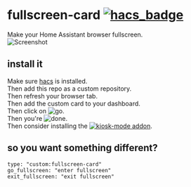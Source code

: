 # fullscreen-card [![hacs_badge](https://img.shields.io/badge/custom%20repo%20on-hacs-%2303a9f4.svg?style=flat-square)](https://hacs.xyz/)
Make your Home Assistant browser fullscreen.  
![Screenshot](/fscreen.png)  
## install it
Make sure [hacs](https://hacs.xyz/) is installed.  
Then add this repo as a custom repository.  
Then refresh your browser tab.  
Then add the custom card to your dashboard.  
Then click on ![go](https://img.shields.io/badge/-Go-%23888888.svg?style=flat-square).  
Then you're ![done](https://img.shields.io/badge/-done-green.svg?style=flat-square).  
Then consider installing the [![kiosk-mode addon](https://img.shields.io/badge/-kiosk--mode%20addon-orange.svg?style=flat-square)](https://github.com/NemesisRE/kiosk-mode).
## so you want something different?
```
type: "custom:fullscreen-card"
go_fullscreen: "enter fullscreen"
exit_fullscreen: "exit fullscreen"
```
